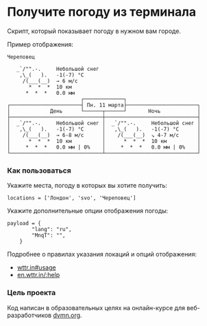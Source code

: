 # Получите погоду из терминала

Скрипт, который показывает погоду в нужном вам городе.

Пример отображения:
```
Череповец

   _`/"".-.     Небольшой снег
    ,\_(   ).   -1(-7) °C      
     /(___(__)  → 6 м/c        
       *  *  *  10 км          
      *  *  *   0.0 мм         
                        ┌─────────────┐                        
┌───────────────────────┤ Пн. 11 марта├───────────────────────┐
│             День      └──────┬──────┘       Ночь            │
├──────────────────────────────┼──────────────────────────────┤
│  _`/"".-.     Небольшой снег │  _`/"".-.     Небольшой снег │
│   ,\_(   ).   -1(-7) °C      │   ,\_(   ).   -1(-7) °C      │
│    /(___(__)  → 6-8 м/c      │    /(___(__)  ↘ 4-7 м/c      │
│      *  *  *  10 км          │      *  *  *  10 км          │
│     *  *  *   0.0 мм | 0%    │     *  *  *   0.0 мм | 0%    │
└──────────────────────────────┴──────────────────────────────┘
```


### Как пользоваться

Укажите места, погоду в которых вы хотите получить:
```
locations = ['Лондон', 'svo', 'Череповец']
```

Укажите дополнительные опции отображения погоды:

```
payload = {
        "lang": "ru",
        "MnqT": "",
    }
```

Подробнее о правилах указания локаций и опций отображения:
- [wttr.in#usage](https://github.com/chubin/wttr.in#usage)
- [en.wttr.in/:help](https://en.wttr.in/:help)


### Цель проекта

Код написан в образовательных целях на онлайн-курсе для веб-разработчиков [dvmn.org](https://dvmn.org/).
